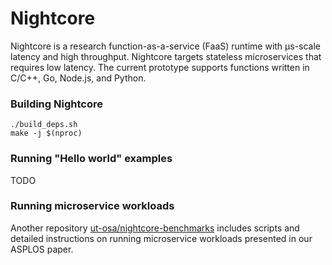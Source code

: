 Nightcore
==================================

Nightcore is a research function-as-a-service (FaaS) runtime with μs-scale latency and high throughput.
Nightcore targets stateless microservices that requires low latency.
The current prototype supports functions written in C/C++, Go, Node.js, and Python.

### Building Nightcore ###

```
./build_deps.sh
make -j $(nproc)
```

### Running "Hello world" examples ###

TODO

### Running microservice workloads ###

Another repository [ut-osa/nightcore-benchmarks](https://github.com/ut-osa/nightcore-benchmarks)
includes scripts and detailed instructions on running microservice workloads presented in our ASPLOS paper.
